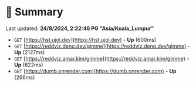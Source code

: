 # 📖 Summary
Last updated: **24/8/2024, 2:22:46 PG "Asia/Kuala_Lumpur"**

- `GET` [https://hst.ujol.dev](https://hst.ujol.dev) - **Up** (600ms)
- `GET` [https://reddviz.deno.dev/gimme](https://reddviz.deno.dev/gimme) - **Up** (2127ms)
- `GET` [https://reddviz.amar.kim/gimme](https://reddviz.amar.kim/gimme) - **Up** (622ms)
- `GET` [https://dumb.onrender.com](https://dumb.onrender.com) - **Up** (266ms)
